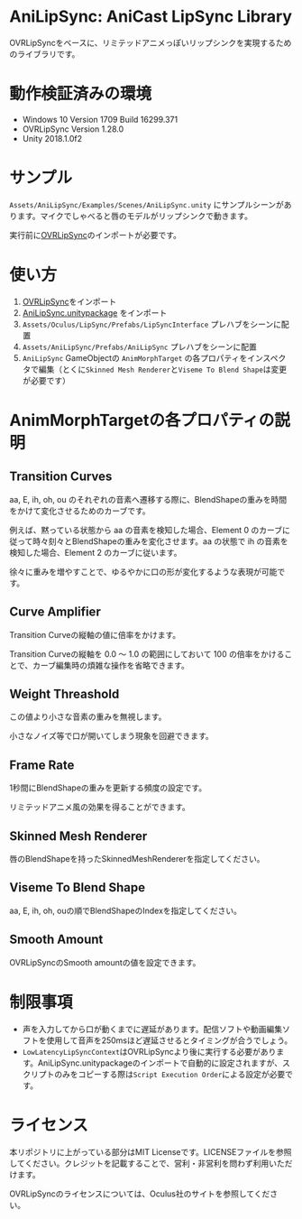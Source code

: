 # AniLipSync: AniCast LipSync Library
OVRLipSyncをベースに、リミテッドアニメっぽいリップシンクを実現するためのライブラリです。

# 動作検証済みの環境
- Windows 10 Version 1709 Build 16299.371
- OVRLipSync Version 1.28.0
- Unity 2018.1.0f2

# サンプル
`Assets/AniLipSync/Examples/Scenes/AniLipSync.unity` にサンプルシーンがあります。マイクでしゃべると唇のモデルがリップシンクで動きます。

実行前に[OVRLipSync](https://developer.oculus.com/downloads/package/oculus-lipsync-unity/)のインポートが必要です。

# 使い方
1. [OVRLipSync](https://developer.oculus.com/downloads/package/oculus-lipsync-unity/)をインポート
2. [AniLipSync.unitypackage](https://github.com/XVI/AniLipSync/releases) をインポート
3. `Assets/Oculus/LipSync/Prefabs/LipSyncInterface` プレハブをシーンに配置
4. `Assets/AniLipSync/Prefabs/AniLipSync` プレハブをシーンに配置
5. `AniLipSync` GameObjectの `AnimMorphTarget` の各プロパティをインスペクタで編集（とくに`Skinned Mesh Renderer`と`Viseme To Blend Shape`は変更が必要です）

# AnimMorphTargetの各プロパティの説明
## Transition Curves
aa, E, ih, oh, ou のそれぞれの音素へ遷移する際に、BlendShapeの重みを時間をかけて変化させるためのカーブです。

例えば、黙っている状態から aa の音素を検知した場合、Element 0 のカーブに従って時々刻々とBlendShapeの重みを変化させます。aa の状態で ih の音素を検知した場合、Element 2 のカーブに従います。

徐々に重みを増やすことで、ゆるやかに口の形が変化するような表現が可能です。

## Curve Amplifier
Transition Curveの縦軸の値に倍率をかけます。

Transition Curveの縦軸を 0.0 ～ 1.0 の範囲にしておいて 100 の倍率をかけることで、カーブ編集時の煩雑な操作を省略できます。

## Weight Threashold
この値より小さな音素の重みを無視します。

小さなノイズ等で口が開いてしまう現象を回避できます。

## Frame Rate
1秒間にBlendShapeの重みを更新する頻度の設定です。

リミテッドアニメ風の効果を得ることができます。

## Skinned Mesh Renderer
唇のBlendShapeを持ったSkinnedMeshRendererを指定してください。

## Viseme To Blend Shape
aa, E, ih, oh, ouの順でBlendShapeのIndexを指定してください。

## Smooth Amount
OVRLipSyncのSmooth amountの値を設定できます。

# 制限事項
- 声を入力してから口が動くまでに遅延があります。配信ソフトや動画編集ソフトを使用して音声を250msほど遅延させるとタイミングが合うでしょう。
- `LowLatencyLipSyncContext`はOVRLipSyncより後に実行する必要があります。AniLipSync.unitypackageのインポートで自動的に設定されますが、スクリプトのみをコピーする際は`Script Execution Order`による設定が必要です。

# ライセンス
本リポジトリに上がっている部分はMIT Licenseです。LICENSEファイルを参照してください。クレジットを記載することで、営利・非営利を問わず利用いただけます。

OVRLipSyncのライセンスについては、Oculus社のサイトを参照してください。
